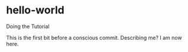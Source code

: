 # hello-world
Doing the Tutorial

This is the first bit before a conscious commit. Describing me?  I am now here.
